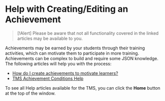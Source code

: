 # Help with Creating/Editing an Achievement

> [!Alert] Please be aware that not all functionality covered in the linked articles may be available to you.

Achievements may be earned by your students through their training activities, which can motivate them to participate in more training. Achievements can be complex to build and require some JSON knowledge. The following articles will help you with the process:

- [How do I create achievements to motivate learners?](../tms-administrators/miscellaneous/create-achievements-to-motivate-learners.md)
- [TMS Achievement Conditions Help](..//tms-administrators/miscellaneous/tms-achievement-conditions.md)

To see all Help articles available for the TMS, you can click the **Home** button at the top of the window.
